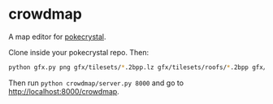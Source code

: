 # crowdmap

A map editor for [pokecrystal].

Clone inside your pokecrystal repo. 
Then:
```bash
python gfx.py png gfx/tilesets/*.2bpp.lz gfx/tilesets/roofs/*.2bpp gfx/overworld/*.2bpp
```

Then run `python crowdmap/server.py 8000` and go to [http://localhost:8000/crowdmap](http://localhost:8000/crowdmap).

[pokecrystal]: https://github.com/pret/pokecrystal
